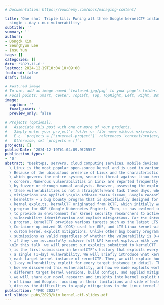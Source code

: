 ```yaml
---
# Documentation: https://wowchemy.com/docs/managing-content/

title: 'One shot, Triple kill: Pwning all three Google kernelCTF instances with a
  single 1-day Linux vulnerability'
subtitle: ''
summary: ''
authors:
- Dongok Kim
- Seunghyun Lee
- Insu Yun
tags: []
categories: []
date: '2023-11-01'
lastmod: 2024-12-19T10:04:10+09:00
featured: false
draft: false

# Featured image
# To use, add an image named `featured.jpg/png` to your page's folder.
# Focal points: Smart, Center, TopLeft, Top, TopRight, Left, Right, BottomLeft, Bottom, BottomRight.
image:
  caption: ''
  focal_point: ''
  preview_only: false

# Projects (optional).
#   Associate this post with one or more of your projects.
#   Simply enter your project's folder or file name without extension.
#   E.g. `projects = ["internal-project"]` references `content/project/deep-learning/index.md`.
#   Otherwise, set `projects = []`.
projects: []
publishDate: '2024-12-19T01:04:09.972555Z'
publication_types:
- '0'
abstract: "Desktops, servers, cloud computing services, mobile devices, and IoT devices.\
  \ Linux is the most popular open-source kernel and is used in various IT platforms.\
  \ Because of the ubiquitous presence of Linux and the characteristic of the kernel\
  \ which governs the entire system, security threat against Linux kernel is a significant\
  \ concern. Numerous vulnerabilities in Linux are reported frequently, either discovered\
  \ by fuzzer or through manual analysis. However, assessing the exploitability of\
  \ these vulnerabilities is not a straightforward task these days, where various\
  \ mitigations are applied.\n\nTo address these issues, Google recently announced\
  \ kernelCTF — a bug bounty program that is specifically designed for studying Linux\
  \ kernel exploits. kernelCTF originated from kCTF, which initially was a bug bounty\
  \ program for GKE (Google Kubernetes Engine). Then, it has evolved into kernelCTF,\
  \ to provide an environment for kernel security researchers to actively engage in\
  \ vulnerability identification and exploit mitigations. For the intention of the\
  \ program, kernelCTF provides various targets such as the latest LTS Linux kernel,\
  \ Container-optimized OS (COS) used for GKE, and LTS Linux kernel with Google’s\
  \ custom kernel exploit mitigations. Unlike other bug bounty programs, Google considers\
  \ submissions as valid regardless of whether the vulnerability is 0-day or 1-day\
  \ if they can successfully achieve full LPE kernel exploits with container escape.\n\
  \nIn this talk, we will present our exploits submitted to kernelCTF. Notably, this\
  \ is the first submission in kernelCTF's history that exploits every target with\
  \ a single (1-day) vulnerability. We will briefly introduce what kernelCTF is and\
  \ each target kernel instance of kernelCTF. Then, we will explain how we built the\
  \ 1-day vulnerability exploit for every target instance in detail. This will include\
  \ how we discovered this vulnerability, and how we made exploits working for the\
  \ different target kernel versions, build configs, and applied mitigations. Finally,\
  \ we will share our novel research and insights into kernel exploit mitigations\
  \ of Linux and Google, focusing on their limitations and side effects. We will also\
  \ discuss the difficulties to apply mitigations to the Linux kernel."
publication: '*POC 2023*'
url_slides: pubs/2023/kim:kernel-ctf-slides.pdf
---
```


